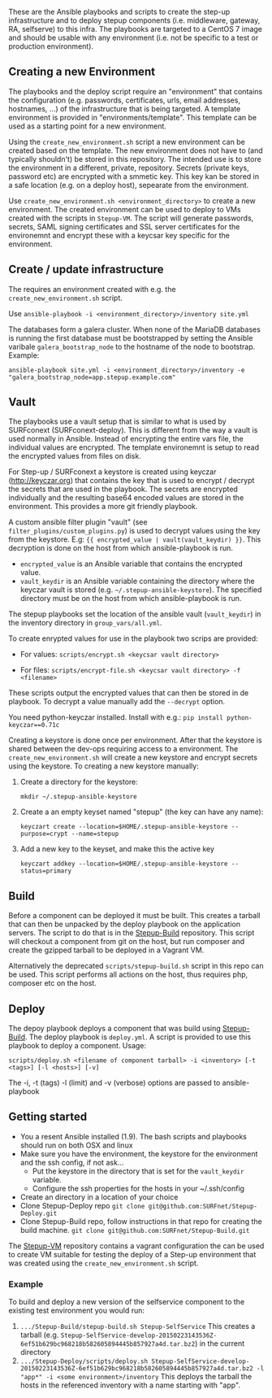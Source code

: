 These are the Ansible playbooks and scripts to create the step-up infrastructure and to deploy stepup components (i.e. middleware, gateway, RA, selfserve) to this infra. The playbooks are targeted to a CentOS 7 image and should be usable with any environment (i.e. not be specific to a test or production environment).

Creating a new Environment
--------------------------

The playbooks and the deploy script require an "environment" that contains the configuration (e.g. passwords, certificates, urls, email addresses, hostnames, ...) of the infrastructure that is being targeted. A template environment is provided in "environments/template". This template can be used as a starting point for a new environment. 

Using the `create_new_environment.sh` script a new environment can be created based on the template. The new environment does not have to (and typically shouldn't) be stored in this repository. The intended use is to store the environment in a different, private, repository. Secrets (private keys, password etc) are encrypted with a smmetic key. This key kan be stored in a safe location (e.g. on a deploy host), sepearate from the environment.

Use `create_new_environment.sh <environment_directory>` to create a new environment. The created environment can be used to deploy to VMs created with the scripts in `Stepup-VM`. The script will generate passwords, secrets, SAML signing certificates and SSL server certificates for the environemnt and encrypt these with a keycsar key specific for the environment.

Create / update infrastructure
------------------------------

The requires an environment created with e.g. the `create_new_environment.sh` script.

Use `ansible-playbook -i <environment_directory>/inventory site.yml`

The databases form a galera cluster. When none of the MariaDB databases is running the first database must be bootstrapped by setting the Ansible varibale `galera_bootstrap_node` to the hostname of the node to bootstrap. Example:

`ansible-playbook site.yml -i <environment_directory>/inventory -e "galera_bootstrap_node=app.stepup.example.com"`


Vault
-----

The playbooks use a vault setup that is similar to what is used by SURFconext (SURFconext-deploy). This is different from the way a vault is used normally in Ansible. Instead of encrypting the entire vars file, the individual values are encrypted. The template environemnt is setup to read the encrypted values from files on disk.

For Step-up / SURFconext a keystore is created using keyczar (http://keyczar.org) that contains the key that is used to encrypt / decrypt the secrets that are used in the playbook. The secrets are encrypted individually and the resulting base64 encoded values are stored in the environment. This provides a more git friendly playbook.

A custom ansible filter plugin "vault" (see `filter_plugins/custom_plugins.py`) is used to decrypt values using the key from the keystore. E.g: `{{ encrypted_value | vault(vault_keydir) }}`. This decryption is done on the host from which ansible-playbook is run.

* `encrypted_value` is an Ansible variable that contains the encrypted value.
* `vault_keydir` is an Ansible variable containing the directory where the keyczar vault is stored (e.g. `~/.stepup-ansible-keystore`). The specified directory must be on the host from which ansible-playbook is run.

The stepup playbooks set the location of the ansible vault (`vault_keydir`) in the inventory directory in `group_vars/all.yml`.


To create enrypted values for use in the playbook two scrips are provided:

* For values: `scripts/encrypt.sh <keycsar vault directory>`

* For files: `scripts/encrypt-file.sh <keycsar vault directory> -f <filename>`

These scripts output the encrypted values that can then be stored in de playbook. To decrypt a value manually add the `--decrypt` option.

You need python-keyczar installed. Install with e.g.:
`pip install python-keyczar==0.71c`


Creating a keystore is done once per environment. After that the keystore is shared between the dev-ops requiring access to a environment. The `create_new_environment.sh` will create a new keystore and encrypt secrets using the keystore. To creating a new keystore manually:

1. Create a directory for the keystore:

   `mkdir ~/.stepup-ansible-keystore`

2. Create a an empty keyset named "stepup" (the key can have any name):

   `keyczart create --location=$HOME/.stepup-ansible-keystore --purpose=crypt --name=stepup`

3. Add a new key to the keyset, and make this the active key

   `keyczart addkey --location=$HOME/.stepup-ansible-keystore --status=primary`


Build
-----

Before a component can be deployed it must be built. This creates a tarball that can then be unpacked by the deploy playbook on the application servers. The script to do that is in the [Stepup-Build](https://github.com/SURFnet/Stepup-Build) repository. This script will checkout a component from git on the host, but run composer and create the gzipped tarball to be deployed in a Vagrant VM.

Alternatively the deprecated `scripts/stepup-build.sh` script in this repo can be used. This script performs all actions on the host, thus requires php, composer etc on the host.


Deploy
------

The depoy playbook deploys a component that was build using [Stepup-Build](https://github.com/SURFnet/Stepup-Build). The deploy playbook is `deploy.yml`. A script is provided to use this playbook to deploy a component. Usage:

   `scripts/deploy.sh <filename of component tarball> -i <inventory> [-t <tags>] [-l <hosts>] [-v]`

The -i, -t (tags) -l (limit) and -v (verbose) options are passed to ansible-playbook


Getting started
---------------

* You a resent Ansible installed (1.9). The bash scripts and playbooks should run on both OSX and linux
* Make sure you have the environment, the keystore for the environment and the ssh config, if not ask...
	* Put the keystore in the directory that is set for the `vault_keydir` variable.
	* Configure the ssh properties for the hosts in your ~/.ssh/config
* Create an directory in a location of your choice
* Clone Stepup-Deploy repo
  `git clone git@github.com:SURFnet/Stepup-Deploy.git`
* Clone Stepup-Build repo, follow instructions in that repo for creating the build machine.
  `git clone git@github.com:SURFnet/Stepup-Build.git`

The [Stepup-VM](https://github.com/SURFnet/Stepup-VM) repository contains a vagrant configuration the can be used to create VM suitable for testing the deploy of a Step-up environment that was created using the `create_new_environment.sh` script.

### Example ###

To build and deploy a new version of the selfservice component to the existing test environment you would run:

1. `.../Stepup-Build/stepup-build.sh Stepup-SelfService`
   This creates a tarball (e.g. `Stepup-SelfService-develop-20150223143536Z-6ef51b629bc968218b582605894445b857927a4d.tar.bz2`) in the current directory
2. `.../Stepup-Deploy/scripts/deploy.sh Stepup-SelfService-develop-20150223143536Z-6ef51b629bc968218b582605894445b857927a4d.tar.bz2 -l "app*" -i <some environment>/inventory`
   This deploys the tarball the hosts in the referenced inventory with a name starting with "app".
